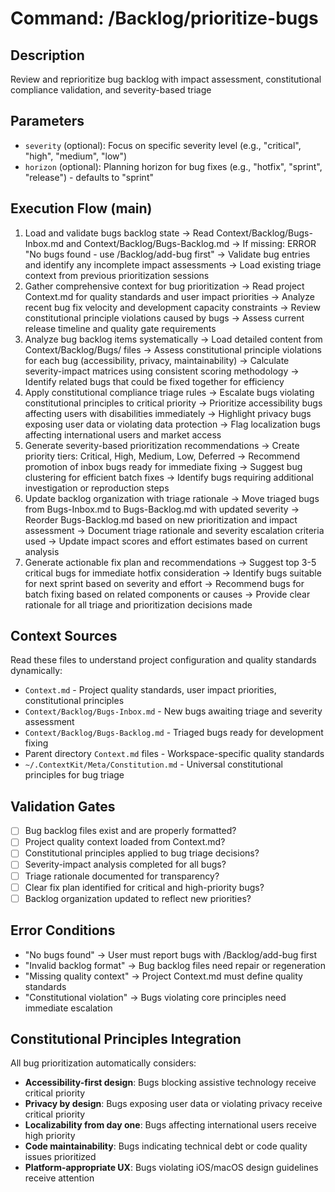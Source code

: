 # Command: /Backlog/prioritize-bugs

## Description
Review and reprioritize bug backlog with impact assessment, constitutional compliance validation, and severity-based triage

## Parameters
- `severity` (optional): Focus on specific severity level (e.g., "critical", "high", "medium", "low")
- `horizon` (optional): Planning horizon for bug fixes (e.g., "hotfix", "sprint", "release") - defaults to "sprint"

## Execution Flow (main)
1. Load and validate bugs backlog state
   → Read Context/Backlog/Bugs-Inbox.md and Context/Backlog/Bugs-Backlog.md
   → If missing: ERROR "No bugs found - use /Backlog/add-bug first"
   → Validate bug entries and identify any incomplete impact assessments
   → Load existing triage context from previous prioritization sessions
2. Gather comprehensive context for bug prioritization
   → Read project Context.md for quality standards and user impact priorities
   → Analyze recent bug fix velocity and development capacity constraints
   → Review constitutional principle violations caused by bugs
   → Assess current release timeline and quality gate requirements
3. Analyze bug backlog items systematically
   → Load detailed content from Context/Backlog/Bugs/ files
   → Assess constitutional principle violations for each bug (accessibility, privacy, maintainability)
   → Calculate severity-impact matrices using consistent scoring methodology
   → Identify related bugs that could be fixed together for efficiency
4. Apply constitutional compliance triage rules
   → Escalate bugs violating constitutional principles to critical priority
   → Prioritize accessibility bugs affecting users with disabilities immediately
   → Highlight privacy bugs exposing user data or violating data protection
   → Flag localization bugs affecting international users and market access
5. Generate severity-based prioritization recommendations
   → Create priority tiers: Critical, High, Medium, Low, Deferred
   → Recommend promotion of inbox bugs ready for immediate fixing
   → Suggest bug clustering for efficient batch fixes
   → Identify bugs requiring additional investigation or reproduction steps
6. Update backlog organization with triage rationale
   → Move triaged bugs from Bugs-Inbox.md to Bugs-Backlog.md with updated severity
   → Reorder Bugs-Backlog.md based on new prioritization and impact assessment
   → Document triage rationale and severity escalation criteria used
   → Update impact scores and effort estimates based on current analysis
7. Generate actionable fix plan and recommendations
   → Suggest top 3-5 critical bugs for immediate hotfix consideration
   → Identify bugs suitable for next sprint based on severity and effort
   → Recommend bugs for batch fixing based on related components or causes
   → Provide clear rationale for all triage and prioritization decisions made

## Context Sources
Read these files to understand project configuration and quality standards dynamically:
- `Context.md` - Project quality standards, user impact priorities, constitutional principles
- `Context/Backlog/Bugs-Inbox.md` - New bugs awaiting triage and severity assessment
- `Context/Backlog/Bugs-Backlog.md` - Triaged bugs ready for development fixing
- Parent directory `Context.md` files - Workspace-specific quality standards
- `~/.ContextKit/Meta/Constitution.md` - Universal constitutional principles for bug triage

## Validation Gates
- [ ] Bug backlog files exist and are properly formatted?
- [ ] Project quality context loaded from Context.md?
- [ ] Constitutional principles applied to bug triage decisions?
- [ ] Severity-impact analysis completed for all bugs?
- [ ] Triage rationale documented for transparency?
- [ ] Clear fix plan identified for critical and high-priority bugs?
- [ ] Backlog organization updated to reflect new priorities?

## Error Conditions
- "No bugs found" → User must report bugs with /Backlog/add-bug first
- "Invalid backlog format" → Bug backlog files need repair or regeneration
- "Missing quality context" → Project Context.md must define quality standards
- "Constitutional violation" → Bugs violating core principles need immediate escalation

## Constitutional Principles Integration
All bug prioritization automatically considers:
- **Accessibility-first design**: Bugs blocking assistive technology receive critical priority
- **Privacy by design**: Bugs exposing user data or violating privacy receive critical priority
- **Localizability from day one**: Bugs affecting international users receive high priority
- **Code maintainability**: Bugs indicating technical debt or code quality issues prioritized
- **Platform-appropriate UX**: Bugs violating iOS/macOS design guidelines receive attention
